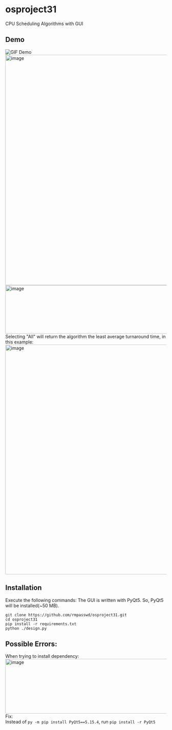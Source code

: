 # osproject31
CPU Scheduling Algorithms with GUI

## Demo
![GIF Demo]( https://github.com/rmpasswd/rmpasswd/blob/main/osproject31.demo.gif)
<img width="797" height="720" alt="image" src="https://github.com/user-attachments/assets/551b1fc6-6580-44cf-b1d3-af9ea4d11cf4" />  
<img width="781" height="152" alt="image" src="https://github.com/user-attachments/assets/c7462c86-09a4-4fe1-8d96-78b654961f47" />  
Selecting "All" will return the algorithm the least average turnaround time, in this example:
<img width="790" height="718" alt="image" src="https://github.com/user-attachments/assets/e12ad4af-7196-456b-a2e6-5eaaf78085c2" />



## Installation

Execute the following commands:
The GUI is written with PyQt5. So, PyQt5 will be installed(~50 MB). 
```
git clone https://github.com/rmpasswd/osproject31.git
cd osproject31
pip install -r requirements.txt
python ./design.py
```

## Possible Errors:
When trying to install dependency:  
<img width="903" height="171" alt="image" src="https://github.com/user-attachments/assets/3090006c-e2e6-4920-aba5-c42c085a38b2" />  
Fix:  
Instead of `py -m pip install PyQt5==5.15.4`, run `pip install -r PyQt5`


